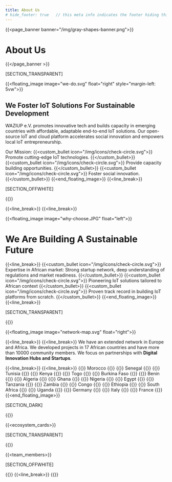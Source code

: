 ```yaml
---
title: About Us
# hide_footer: true   // this meta info indicates the footer hiding thing.
---
```


{{<page_banner banner="/img/gray-shapes-banner.png">}}
# About Us
{{</page_banner >}}

[SECTION_TRANSPARENT]

{{<floating_image image="we-do.svg" float="right"  style="margin-left: 5vw">}}

## We Foster IoT Solutions For Sustainable Development

WAZIUP e.V. promotes innovative tech and builds capacity in emerging countries with affordable, adaptable end-to-end IoT solutions. Our open-source IoT and cloud platform accelerates social innovation and empowers local IoT entrepreneurship.  

Our Mission:
{{<custom_bullet icon="/img/icons/check-circle.svg">}}
Promote cutting-edge IoT technologies.
{{</custom_bullet>}}
{{<custom_bullet icon="/img/icons/check-circle.svg">}}
Provide capacity building opportunities.
{{</custom_bullet>}}
{{<custom_bullet icon="/img/icons/check-circle.svg">}}
Foster social innovation.
{{</custom_bullet>}}
{{<end_floating_image>}}
{{<line_break>}}

[SECTION_OFFWHITE]

{{<title>}}
### Why Choose Us
{{</title>}}

{{<line_break>}}
{{<line_break>}}

{{<floating_image image="why-choose.JPG" float="left">}}

# We Are Building A Sustainable Future

{{<line_break>}}
{{<custom_bullet icon="/img/icons/check-circle.svg">}}
Expertise in African market: Strong startup network, deep understanding of regulations and market readiness.
{{</custom_bullet>}}
{{<custom_bullet icon="/img/icons/check-circle.svg">}}
Pioneering IoT solutions tailored to African context
{{</custom_bullet>}}
{{<custom_bullet icon="/img/icons/check-circle.svg">}}
Proven track record in building IoT platforms from scratch.
{{</custom_bullet>}}
{{<end_floating_image>}}
{{<line_break>}}

[SECTION_TRANSPARENT]

{{<title>}} 
### Our Network
{{</title>}}

{{<floating_image image="network-map.svg" float="right">}}

{{<line_break>}}
{{<line_break>}}
We have an extended network in Europe and Africa. We developed projects in 17 African countries and have more than 10000 community members. We focus on partnerships with **Digital Innovation Hubs and Startups**.


{{<line_break>}}
{{<line_break>}}
{{<chip>}} Morocco {{</chip>}} {{<chip>}} Senegal {{</chip>}} {{<chip>}} Tunisia {{</chip>}}
{{<chip>}} Kenya {{</chip>}}
{{<chip>}} Togo {{</chip>}}
{{<chip>}} Burkina Faso {{</chip>}}
{{<chip>}} Benin {{</chip>}}
{{<chip>}} Algeria {{</chip>}}
{{<chip>}} Ghana {{</chip>}}
{{<chip>}} Nigeria {{</chip>}}
{{<chip>}} Egypt {{</chip>}}
{{<chip>}} Tanzania {{</chip>}}
{{<chip>}} Zambia {{</chip>}}
{{<chip>}} Congo {{</chip>}}
{{<chip>}} Ethiopia {{</chip>}}
{{<chip>}} South Africa {{</chip>}}
{{<chip>}} Uganda {{</chip>}}
{{<chip>}} Germany {{</chip>}}
{{<chip>}} Italy {{</chip>}}
{{<chip>}} France {{</chip>}}
{{<end_floating_image>}}

[SECTION_DARK]

{{<title line-style="border-color: #fff">}}
### Our Ecosystem
{{</title>}}

{{<ecosystem_cards>}}

[SECTION_TRANSPARENT]

{{<title>}}
### Our Team
{{</title>}}

{{<team_members>}}

[SECTION_OFFWHITE]

{{<title>}}
### Our Partners
{{</title>}}
{{<line_break>}}
{{<logoshow>}}
